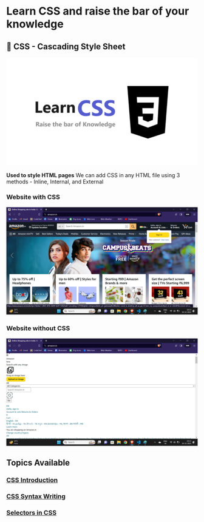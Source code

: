 # Learn CSS and raise the bar of your knowledge
## 🔵 CSS - Cascading Style Sheet
![Banner](https://github.com/Ninja-Vikash/Assets/blob/main/CSS%20Assets/Banner.png)

**Used to style HTML pages** We can add CSS in any HTML file using 3 methods - Inline, Internal, and External
<br>
### Website with CSS

![CSS Preview](https://github.com/Ninja-Vikash/Assets/blob/main/CSS%20Assets/Webpage%20with%20CSS.png)

### Website without CSS

![CSS Preview](https://github.com/Ninja-Vikash/Assets/blob/main/CSS%20Assets/Webpage%20without%20CSS.png)

## Topics Available

### <a href="https://github.com/Ninja-Vikash/CSS/tree/main/CHAPTER%201%20-%20Introduction">CSS Introduction</a>
### <a href="https://github.com/Ninja-Vikash/CSS/tree/main/CHAPTER%202%20-%20CSS%20Syntax">CSS Syntax Writing</a>
### <a href="https://github.com/Ninja-Vikash/CSS/tree/main/CHAPTER%203%20-%20Selectors%20in%20CSS">Selectors in CSS</a>
